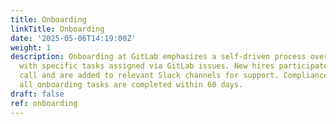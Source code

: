 ```yaml
---
title: Onboarding
linkTitle: Onboarding
date: '2025-05-06T14:19:00Z'
weight: 1
description: Onboarding at GitLab emphasizes a self-driven process over two weeks,
  with specific tasks assigned via GitLab issues. New hires participate in a pre-onboarding
  call and are added to relevant Slack channels for support. Compliance checks ensure
  all onboarding tasks are completed within 60 days.
draft: false
ref: onboarding
---
```


